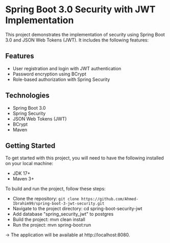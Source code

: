 # Spring Boot 3.0 Security with JWT Implementation
This project demonstrates the implementation of security using Spring Boot 3.0 and JSON Web Tokens (JWT). It includes the following features:

## Features
* User registration and login with JWT authentication
* Password encryption using BCrypt
* Role-based authorization with Spring Security

## Technologies
* Spring Boot 3.0
* Spring Security
* JSON Web Tokens (JWT)
* BCrypt
* Maven
 
## Getting Started
To get started with this project, you will need to have the following installed on your local machine:

* JDK 17+
* Maven 3+


To build and run the project, follow these steps:

* Clone the repository: `git clone https://github.com/Ahmed-Ibrahim99/spring-boot-3-jwt-security.git`
* Navigate to the project directory: cd spring-boot-security-jwt
* Add database "spring_security_jwt" to postgres 
* Build the project: mvn clean install
* Run the project: mvn spring-boot:run 

-> The application will be available at http://localhost:8080.
